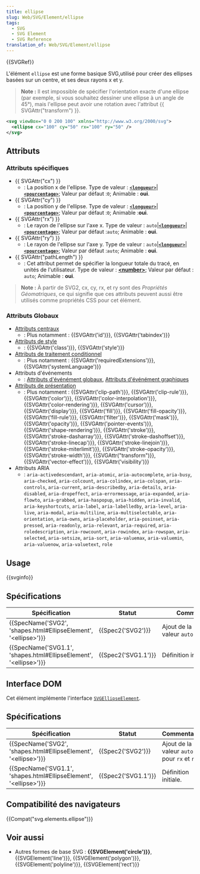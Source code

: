 ```yaml
---
title: ellipse
slug: Web/SVG/Element/ellipse
tags:
  - SVG
  - SVG Element
  - SVG Reference
translation_of: Web/SVG/Element/ellipse
---
```

{{SVGRef}}

L'élément `ellipse` est une forme basique SVG,utilisé pour créer des ellipses basées sur un centre, et ses deux rayons x et y.

> **Note :** Il est impossible de spécifier l'orientation exacte d'une ellipse (par exemple, si vous souhaitez dessiner une ellipse à un angle de 45°), mais l'ellipse peut avoir une rotation avec l'attribut {{ SVGAttr("transform") }}.

```xml
<svg viewBox="0 0 200 100" xmlns="http://www.w3.org/2000/svg">
  <ellipse cx="100" cy="50" rx="100" ry="50" />
</svg>
```

## Attributs

### Attributs spécifiques

- {{ SVGAttr("cx") }}
  - : La position x de l'ellipse.
    Type de valeur : [**`<longueur>`**](/fr/docs/Web/SVG/Content_type#Length)|[**`<pourcentage>`**](/fr/docs/Web/SVG/Content_type#Percentage); Valeur par défaut :`0`; Animable : **oui**.
- {{ SVGAttr("cy") }}
  - : La position y de l'ellipse.
    Type de valeur : [**`<longueur>`**](/fr/docs/Web/SVG/Content_type#Length)|[**`<pourcentage>`**](/fr/docs/Web/SVG/Content_type#Percentage); Valeur par défaut :`0`; Animable :**oui**.
- {{ SVGAttr("rx") }}
  - : Le rayon de l'ellipse sur l'axe x.
    Type de valeur : `auto`|[**`<longueur>`**](/fr/docs/Web/SVG/Content_type#Length)|[**`<pourcentage>`**](/fr/docs/Web/SVG/Content_type#Percentage); Valeur par défaut :`auto`; Animable : **oui**.
- {{ SVGAttr("ry") }}
  - : Le rayon de l'ellipse sur l'axe y.
    Type de valeur : `auto`|[**`<longueur>`**](/fr/docs/Web/SVG/Content_type#Length)|[**`<pourcentage>`**](/fr/docs/Web/SVG/Content_type#Percentage); Valeur par défaut :`auto`; Animable : **oui**.
- {{ SVGAttr("pathLength") }}
  - : Cet attribut permet de spécifier la longueur totale du tracé, en unités de l'utilisateur.
    Type de valeur : **[\<number>](/fr/docs/Web/SVG/Content_type#Number)**; Valeur par défaut : `auto`; Animable : **oui**.

> **Note :** À partir de SVG2, cx, cy, rx, et ry sont des _Propriétés Géomatriques_, ce qui signifie que ces attributs peuvent aussi être utilisés comme propriétés CSS pour cet élément.

### Attributs Globaux

- [Attributs centraux](/fr/docs/Web/SVG/Attribute/Core)
  - : Plus notamment : {{SVGAttr('id')}}, {{SVGAttr('tabindex')}}
- [Attributs de style](/fr/docs/Web/SVG/Attribute/Styling)
  - : {{SVGAttr('class')}}, {{SVGAttr('style')}}
- [Attributs de traitement conditionnel](/fr/docs/Web/SVG/Attribute/Conditional_Processing)
  - : Plus notamment : {{SVGAttr('requiredExtensions')}}, {{SVGAttr('systemLanguage')}}
- Attributs d'événements
  - : [Attributs d'événément globaux](/fr/docs/Web/SVG/Attribute/Events#Global_Event_Attributes), [Attributs d'événément graphiques](/fr/docs/Web/SVG/Attribute/Events#Graphical_Event_Attributes)
- [Attributs de présentation](/fr/docs/Web/SVG/Attribute/Presentation)
  - : Plus notamment : {{SVGAttr('clip-path')}}, {{SVGAttr('clip-rule')}}, {{SVGAttr('color')}}, {{SVGAttr('color-interpolation')}}, {{SVGAttr('color-rendering')}}, {{SVGAttr('cursor')}}, {{SVGAttr('display')}}, {{SVGAttr('fill')}}, {{SVGAttr('fill-opacity')}}, {{SVGAttr('fill-rule')}}, {{SVGAttr('filter')}}, {{SVGAttr('mask')}}, {{SVGAttr('opacity')}}, {{SVGAttr('pointer-events')}}, {{SVGAttr('shape-rendering')}}, {{SVGAttr('stroke')}}, {{SVGAttr('stroke-dasharray')}}, {{SVGAttr('stroke-dashoffset')}}, {{SVGAttr('stroke-linecap')}}, {{SVGAttr('stroke-linejoin')}}, {{SVGAttr('stroke-miterlimit')}}, {{SVGAttr('stroke-opacity')}}, {{SVGAttr('stroke-width')}}, {{SVGAttr("transform")}}, {{SVGAttr('vector-effect')}}, {{SVGAttr('visibility')}}
- Attributs ARIA
  - : `aria-activedescendant`, `aria-atomic`, `aria-autocomplete`, `aria-busy`, `aria-checked`, `aria-colcount`, `aria-colindex`, `aria-colspan`, `aria-controls`, `aria-current`, `aria-describedby`, `aria-details`, `aria-disabled`, `aria-dropeffect`, `aria-errormessage`, `aria-expanded`, `aria-flowto`, `aria-grabbed`, `aria-haspopup`, `aria-hidden`, `aria-invalid`, `aria-keyshortcuts`, `aria-label`, `aria-labelledby`, `aria-level`, `aria-live`, `aria-modal`, `aria-multiline`, `aria-multiselectable`, `aria-orientation`, `aria-owns`, `aria-placeholder`, `aria-posinset`, `aria-pressed`, `aria-readonly`, `aria-relevant`, `aria-required`, `aria-roledescription`, `aria-rowcount`, `aria-rowindex`, `aria-rowspan`, `aria-selected`, `aria-setsize`, `aria-sort`, `aria-valuemax`, `aria-valuemin`, `aria-valuenow`, `aria-valuetext`, `role`

## Usage

{{svginfo}}

## Spécifications

| Spécification                                                                                    | Statut                   | Commentaire                                 |
| ------------------------------------------------------------------------------------------------ | ------------------------ | ------------------------------------------- |
| {{SpecName('SVG2', 'shapes.html#EllipseElement', '&lt;ellipse&gt;')}}     | {{Spec2('SVG2')}} | Ajout de la valeur `auto` pour `rx` et `ry` |
| {{SpecName('SVG1.1', 'shapes.html#EllipseElement', '&lt;ellipse&gt;')}} | {{Spec2('SVG1.1')}} | Définition initiale                         |

## Interface DOM

Cet élément implémente l'interface [`SVGEllipseElement`](/fr/DOM/SVGEllipseElement "en/DOM/SVGEllipseElement").

## Spécifications

| Spécification                                                                                    | Statut                   | Commentaire                                  |
| ------------------------------------------------------------------------------------------------ | ------------------------ | -------------------------------------------- |
| {{SpecName('SVG2', 'shapes.html#EllipseElement', '&lt;ellipse&gt;')}}     | {{Spec2('SVG2')}} | Ajout de la valeur `auto` pour `rx` et `ry`. |
| {{SpecName('SVG1.1', 'shapes.html#EllipseElement', '&lt;ellipse&gt;')}} | {{Spec2('SVG1.1')}} | Définition initiale.                         |

## Compatibilité des navigateurs

{{Compat("svg.elements.ellipse")}}

## Voir aussi

- Autres formes de base SVG : **{{SVGElement('circle')}}**, {{SVGElement('line')}}, {{SVGElement('polygon')}}, {{SVGElement('polyline')}}, {{SVGElement('rect')}}
